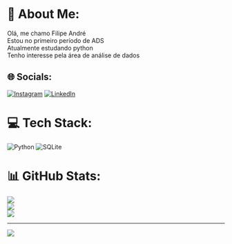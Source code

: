 # 💫 About Me:
Olá, me chamo Filipe André<br>Estou no primeiro período de ADS<br>Atualmente estudando python<br>Tenho interesse pela área de análise de dados<br>


## 🌐 Socials:
[![Instagram](https://img.shields.io/badge/Instagram-%23E4405F.svg?logo=Instagram&logoColor=white)](https://instagram.com/f_andr3) [![LinkedIn](https://img.shields.io/badge/LinkedIn-%230077B5.svg?logo=linkedin&logoColor=white)](https://linkedin.com/in/filipe-andré-16b1bb239) 

# 💻 Tech Stack:
![Python](https://img.shields.io/badge/python-3670A0?style=for-the-badge&logo=python&logoColor=ffdd54) ![SQLite](https://img.shields.io/badge/sqlite-%2307405e.svg?style=for-the-badge&logo=sqlite&logoColor=white)
# 📊 GitHub Stats:
![](https://github-readme-stats.vercel.app/api?username=Flipedds&theme=dark&hide_border=true&include_all_commits=false&count_private=true)<br/>
![](https://github-readme-streak-stats.herokuapp.com/?user=Flipedds&theme=dark&hide_border=true)<br/>
![](https://github-readme-stats.vercel.app/api/top-langs/?username=Flipedds&theme=dark&hide_border=true&include_all_commits=false&count_private=true&layout=compact)

---
[![](https://visitcount.itsvg.in/api?id=Flipedds&icon=0&color=0)](https://visitcount.itsvg.in)

<!-- Proudly created with GPRM ( https://gprm.itsvg.in ) -->
